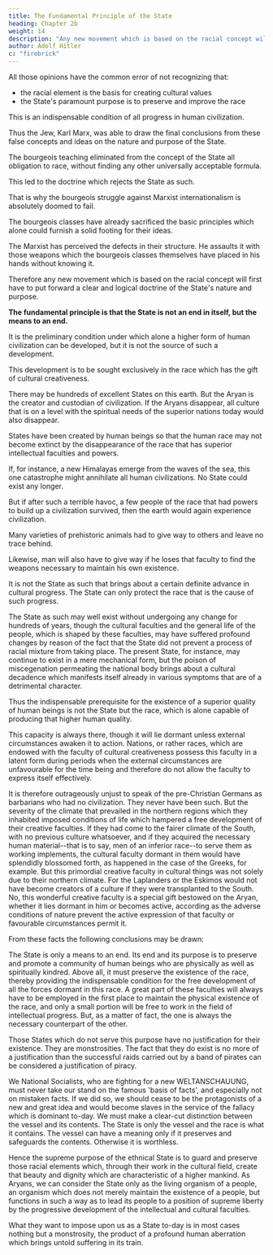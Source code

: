 ```yaml
---
title: The Fundamental Principle of the State
heading: Chapter 2b
weight: 14
description: "Any new movement which is based on the racial concept will first have to advance a clear doctrine of the State's nature and purpose"
author: Adolf Hitler
c: "firebrick"
---
```



All those opinions have the common error of not recognizing that:
- the racial element is the basis for creating cultural values
- the State's paramount purpose is to preserve and improve the race

This is an indispensable condition of all progress in human civilization. 

Thus the Jew, Karl Marx, was able to draw the final conclusions from these false concepts and ideas on the nature and purpose of the State. 

The bourgeois teaching eliminated from the concept of the State all obligation to race, without finding any other universally acceptable formula. 

This led to the doctrine which rejects the State as such. 

That is why the bourgeois struggle against Marxist internationalism is absolutely doomed to fail.

The bourgeois classes have already sacrificed the basic principles which alone could furnish a solid footing for their ideas. 

The Marxist has perceived the defects in their structure. He assaults it with those weapons which the bourgeois classes themselves have placed in his hands without knowing it.

Therefore any new movement which is based on the racial concept will first have to put forward a clear and logical doctrine of the State's nature and purpose.

**The fundamental principle is that the State is not an end in itself, but the means to an end.** 

It is the preliminary condition under which alone a higher form of human civilization can be developed, but it is not the source of such a development.

This development is to be sought exclusively in the race which has the gift of cultural creativeness. 

There may be hundreds of excellent States on this earth. But the Aryan is the creator and custodian of civilization. If the Aryans disappear, all culture that is on a level with the spiritual needs of the superior nations today would also disappear.

States have been created by human beings so that the human race may not become extinct by the disappearance of the race that has superior intellectual faculties and powers.

If, for instance, a new Himalayas emerge from the waves of the sea, this one catastrophe might annihilate all human civilizations. No State could exist any longer. 

<!-- All order would be shattered. And all vestiges of cultural products which had been evolved through thousands of years would disappear. Nothing would be left but one tremendous field of death and destruction submerged in floods of water and mud.  -->

But if after such a terrible havoc, a few people of the race that had powers to build up a civilization survived, then the earth would again experience civilization. 
 <!-- bear witness to the creative power of the human spirit, even though a span of a thousand years might intervene.  -->

<!-- Only with the extermination of the last race that possesses the gift of cultural creativeness, and indeed only if all the individuals of that race had disappeared, would the earth  definitely be turned into a desert. 

On the other hand, modern history furnishes examples to show that statal institutions which owe their beginnings to members of a race which lacks creative genius are not made of stuff that will endure.  -->

Many varieties of prehistoric animals had to give way to others and leave no trace behind. 

Likewise, man will also have to give way if he loses that faculty to find the weapons necessary to maintain his own existence. 

It is not the State as such that brings about a certain definite advance in cultural progress. The State can only protect the race that is the cause of such progress. 

The State as such may well exist without undergoing any change for hundreds of years, though the cultural faculties and the general life of the people, which is shaped by these faculties, may have suffered profound changes by reason of the fact that the State did not prevent a process of racial mixture from taking place. The present State, for instance, may continue to exist in a mere mechanical form, but the poison of miscegenation permeating the national body brings about a cultural decadence which manifests itself already in various symptoms that are of a detrimental character. 

Thus the indispensable prerequisite for the existence of a superior quality of human beings is not the State but the race, which is alone capable of producing that higher human quality.

This capacity is always there, though it will lie dormant unless external circumstances awaken it to action. Nations, or rather races, which are endowed with the faculty of cultural creativeness possess this faculty in a latent form during periods when the
external circumstances are unfavourable for the time being and therefore do not allow
the faculty to express itself effectively. 

It is therefore outrageously unjust to speak of the pre-Christian Germans as barbarians who had no civilization. They never have been
such. But the severity of the climate that prevailed in the northern regions which they inhabited imposed conditions of life which hampered a free development of their creative faculties. If they had come to the fairer climate of the South, with no previous culture whatsoever, and if they acquired the necessary human material--that is to say, men of an inferior race--to serve them as working implements, the cultural faculty dormant in them would have splendidly blossomed forth, as happened in the case of
the Greeks, for example. But this primordial creative faculty in cultural things was not
solely due to their northern climate. For the Laplanders or the Eskimos would not have
become creators of a culture if they were transplanted to the South. No, this wonderful
creative faculty is a special gift bestowed on the Aryan, whether it lies dormant in him
or becomes active, according as the adverse conditions of nature prevent the active
expression of that faculty or favourable circumstances permit it.

From these facts the following conclusions may be drawn: 

The State is only a means to an end. Its end and its purpose is to preserve and promote
a community of human beings who are physically as well as spiritually kindred. Above
all, it must preserve the existence of the race, thereby providing the indispensable
condition for the free development of all the forces dormant in this race. A great part of
these faculties will always have to be employed in the first place to maintain the
physical existence of the race, and only a small portion will be free to work in the field
of intellectual progress. But, as a matter of fact, the one is always the necessary
counterpart of the other.

Those States which do not serve this purpose have no justification for their existence.
They are monstrosities. The fact that they do exist is no more of a justification than the
successful raids carried out by a band of pirates can be considered a justification of
piracy.

We National Socialists, who are fighting for a new WELTANSCHAUUNG, must never
take our stand on the famous 'basis of facts', and especially not on mistaken facts. If we
did so, we should cease to be the protagonists of a new and great idea and would
become slaves in the service of the fallacy which is dominant to-day. We must make a
clear-cut distinction between the vessel and its contents. The State is only the vessel and
the race is what it contains. The vessel can have a meaning only if it preserves and
safeguards the contents. Otherwise it is worthless.

Hence the supreme purpose of the ethnical State is to guard and preserve those racial
elements which, through their work in the cultural field, create that beauty and dignity
which are characteristic of a higher mankind. As Aryans, we can consider the State only
as the living organism of a people, an organism which does not merely maintain the
existence of a people, but functions in such a way as to lead its people to a position of
supreme liberty by the progressive development of the intellectual and cultural
faculties.

What they want to impose upon us as a State to-day is in most cases nothing but a
monstrosity, the product of a profound human aberration which brings untold
suffering in its train.


